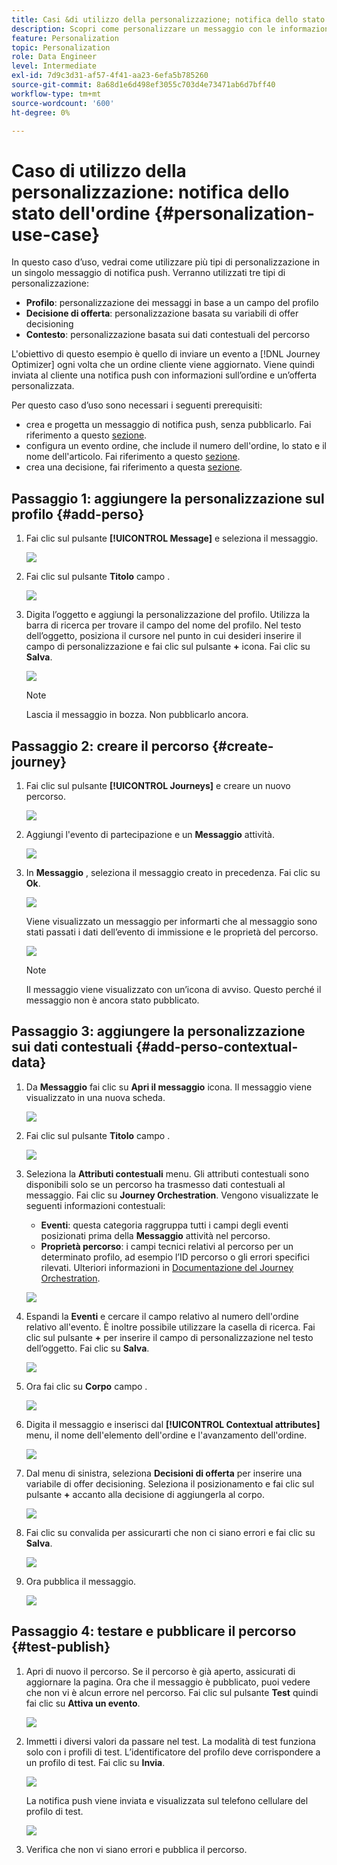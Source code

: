 ```yaml
---
title: Casi &di utilizzo della personalizzazione; notifica dello stato dell'ordine
description: Scopri come personalizzare un messaggio con le informazioni sul profilo, la decisione dell’offerta e il contesto.
feature: Personalization
topic: Personalization
role: Data Engineer
level: Intermediate
exl-id: 7d9c3d31-af57-4f41-aa23-6efa5b785260
source-git-commit: 8a68d1e6d498ef3055c703d4e73471ab6d7bff40
workflow-type: tm+mt
source-wordcount: '600'
ht-degree: 0%

---
```


# Caso di utilizzo della personalizzazione: notifica dello stato dell&#39;ordine {#personalization-use-case}

In questo caso d’uso, vedrai come utilizzare più tipi di personalizzazione in un singolo messaggio di notifica push. Verranno utilizzati tre tipi di personalizzazione:

* **Profilo**: personalizzazione dei messaggi in base a un campo del profilo
* **Decisione di offerta**: personalizzazione basata su variabili di offer decisioning
* **Contesto**: personalizzazione basata sui dati contestuali del percorso

L&#39;obiettivo di questo esempio è quello di inviare un evento a [!DNL Journey Optimizer] ogni volta che un ordine cliente viene aggiornato. Viene quindi inviata al cliente una notifica push con informazioni sull’ordine e un’offerta personalizzata.

Per questo caso d’uso sono necessari i seguenti prerequisiti:

* crea e progetta un messaggio di notifica push, senza pubblicarlo. Fai riferimento a questo [sezione](../messages/get-started-content.md).
* configura un evento ordine, che include il numero dell&#39;ordine, lo stato e il nome dell&#39;articolo. Fai riferimento a questo [sezione](../event/about-events.md).
* crea una decisione, fai riferimento a questa [sezione](../offers/offer-activities/create-offer-activities.md).

## Passaggio 1: aggiungere la personalizzazione sul profilo {#add-perso}

1. Fai clic sul pulsante **[!UICONTROL Message]** e seleziona il messaggio.

   ![](assets/perso-uc.png)

1. Fai clic sul pulsante **Titolo** campo .

   ![](assets/perso-uc2.png)

1. Digita l’oggetto e aggiungi la personalizzazione del profilo. Utilizza la barra di ricerca per trovare il campo del nome del profilo. Nel testo dell’oggetto, posiziona il cursore nel punto in cui desideri inserire il campo di personalizzazione e fai clic sul pulsante **+** icona. Fai clic su **Salva**.

   ![](assets/perso-uc3.png)

   >[!NOTE]
   >
   >Lascia il messaggio in bozza. Non pubblicarlo ancora.

## Passaggio 2: creare il percorso {#create-journey}

1. Fai clic sul pulsante **[!UICONTROL Journeys]** e creare un nuovo percorso.

   ![](assets/perso-uc4.png)

1. Aggiungi l&#39;evento di partecipazione e un **Messaggio** attività.

   ![](assets/perso-uc5.png)

1. In **Messaggio** , seleziona il messaggio creato in precedenza. Fai clic su **Ok**.

   ![](assets/perso-uc6.png)

   Viene visualizzato un messaggio per informarti che al messaggio sono stati passati i dati dell’evento di immissione e le proprietà del percorso.

   ![](assets/perso-uc7.png)

   >[!NOTE]
   >
   >Il messaggio viene visualizzato con un’icona di avviso. Questo perché il messaggio non è ancora stato pubblicato.

## Passaggio 3: aggiungere la personalizzazione sui dati contestuali {#add-perso-contextual-data}

1. Da **Messaggio** fai clic su **Apri il messaggio** icona. Il messaggio viene visualizzato in una nuova scheda.

   ![](assets/perso-uc8.png)

1. Fai clic sul pulsante **Titolo** campo .

   ![](assets/perso-uc9.png)

1. Seleziona la **Attributi contestuali** menu. Gli attributi contestuali sono disponibili solo se un percorso ha trasmesso dati contestuali al messaggio. Fai clic su **Journey Orchestration**. Vengono visualizzate le seguenti informazioni contestuali:

   * **Eventi**: questa categoria raggruppa tutti i campi degli eventi posizionati prima della **Messaggio** attività nel percorso.
   * **Proprietà percorso**: i campi tecnici relativi al percorso per un determinato profilo, ad esempio l’ID percorso o gli errori specifici rilevati. Ulteriori informazioni in [Documentazione del Journey Orchestration](../building-journeys/expression/journey-properties.md).

   ![](assets/perso-uc10.png)

1. Espandi la **Eventi** e cercare il campo relativo al numero dell&#39;ordine relativo all&#39;evento. È inoltre possibile utilizzare la casella di ricerca. Fai clic sul pulsante **+** per inserire il campo di personalizzazione nel testo dell’oggetto. Fai clic su **Salva**.

   ![](assets/perso-uc11.png)

1. Ora fai clic su **Corpo** campo .

   ![](assets/perso-uc12.png)

1. Digita il messaggio e inserisci dal **[!UICONTROL Contextual attributes]** menu, il nome dell&#39;elemento dell&#39;ordine e l&#39;avanzamento dell&#39;ordine.

   ![](assets/perso-uc13.png)

1. Dal menu di sinistra, seleziona **Decisioni di offerta** per inserire una variabile di offer decisioning. Seleziona il posizionamento e fai clic sul pulsante **+** accanto alla decisione di aggiungerla al corpo.

   ![](assets/perso-uc14.png)

1. Fai clic su convalida per assicurarti che non ci siano errori e fai clic su **Salva**.

   ![](assets/perso-uc15.png)

1. Ora pubblica il messaggio.

   ![](assets/perso-uc16.png)

## Passaggio 4: testare e pubblicare il percorso {#test-publish}

1. Apri di nuovo il percorso. Se il percorso è già aperto, assicurati di aggiornare la pagina. Ora che il messaggio è pubblicato, puoi vedere che non vi è alcun errore nel percorso. Fai clic sul pulsante **Test** quindi fai clic su **Attiva un evento**.

   ![](assets/perso-uc17.png)

1. Immetti i diversi valori da passare nel test. La modalità di test funziona solo con i profili di test. L’identificatore del profilo deve corrispondere a un profilo di test. Fai clic su **Invia**.

   ![](assets/perso-uc18.png)

   La notifica push viene inviata e visualizzata sul telefono cellulare del profilo di test.

   ![](assets/perso-uc19.png)

1. Verifica che non vi siano errori e pubblica il percorso.
